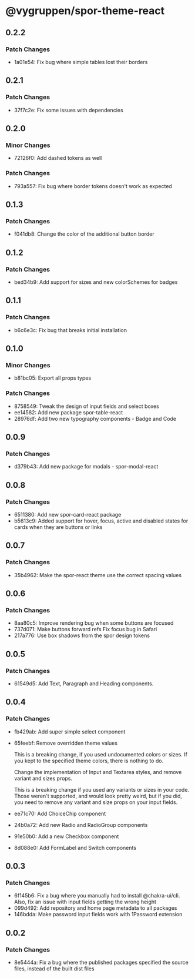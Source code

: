 # @vygruppen/spor-theme-react

## 0.2.2

### Patch Changes

- 1a01e54: Fix bug where simple tables lost their borders

## 0.2.1

### Patch Changes

- 37f7c2e: Fix some issues with dependencies

## 0.2.0

### Minor Changes

- 72126f0: Add dashed tokens as well

### Patch Changes

- 793a557: Fix bug where border tokens doesn't work as expected

## 0.1.3

### Patch Changes

- f041db8: Change the color of the additional button border

## 0.1.2

### Patch Changes

- bed34b9: Add support for sizes and new colorSchemes for badges

## 0.1.1

### Patch Changes

- b6c6e3c: Fix bug that breaks initial installation

## 0.1.0

### Minor Changes

- b81bc05: Export all props types

### Patch Changes

- 8758549: Tweak the design of input fields and select boxes
- ee14582: Add new package spor-table-react
- 28976df: Add two new typography components - Badge and Code

## 0.0.9

### Patch Changes

- d379b43: Add new package for modals - spor-modal-react

## 0.0.8

### Patch Changes

- 6511380: Add new spor-card-react package
- b5613c9: Added support for hover, focus, active and disabled states for cards when they are buttons or links

## 0.0.7

### Patch Changes

- 35b4962: Make the spor-react theme use the correct spacing values

## 0.0.6

### Patch Changes

- 8aa80c5: Improve rendering bug when some buttons are focused
- 737d071: Make buttons forward refs
  Fix focus bug in Safari
- 217a776: Use box shadows from the spor design tokens

## 0.0.5

### Patch Changes

- 61549d5: Add Text, Paragraph and Heading components.

## 0.0.4

### Patch Changes

- fb429ab: Add super simple select component
- 65feebf: Remove overridden theme values

  This is a breaking change, if you used undocumented colors or sizes. If you kept to the specified theme colors, there is nothing to do.

  Change the implementation of Input and Textarea styles, and remove variant and sizes props.

  This is a breaking change if you used any variants or sizes in your code. Those weren't supported, and would look pretty weird, but if you did, you need to remove any variant and size props on your input fields.

- ee71c70: Add ChoiceChip component
- 24b0a72: Add new Radio and RadioGroup components
- 91e50b0: Add a new Checkbox component
- 8d088e0: Add FormLabel and Switch components

## 0.0.3

### Patch Changes

- 6f145b6: Fix a bug where you manually had to install @chakra-ui/cli. Also, fix an issue with input fields getting the wrong height
- 099d492: Add repository and home page metadata to all packages
- 146bdda: Make password input fields work with 1Password extension

## 0.0.2

### Patch Changes

- 8e5444a: Fix a bug where the published packages specified the source files, instead of the built dist files
